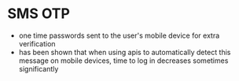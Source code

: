 # SMS OTP

- one time passwords sent to the user's mobile device for extra verification
- has been shown that when using apis to automatically detect this message on mobile devices, time to log in decreases sometimes significantly